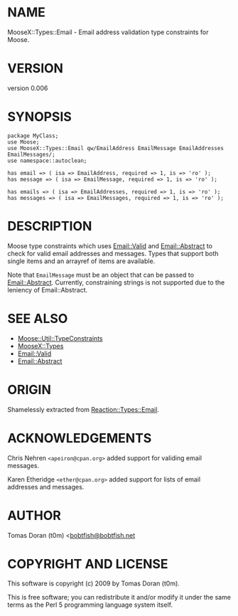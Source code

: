 # NAME

MooseX::Types::Email - Email address validation type constraints for Moose.

# VERSION

version 0.006

# SYNOPSIS

    package MyClass;
    use Moose;
    use MooseX::Types::Email qw/EmailAddress EmailMessage EmailAddresses EmailMessages/;
    use namespace::autoclean;

    has email => ( isa => EmailAddress, required => 1, is => 'ro' );
    has message => ( isa => EmailMessage, required => 1, is => 'ro' );

    has emails => ( isa => EmailAddresses, required => 1, is => 'ro' );
    has messages => ( isa => EmailMessages, required => 1, is => 'ro' );

# DESCRIPTION

Moose type constraints which uses [Email::Valid](http://search.cpan.org/perldoc?Email::Valid) and [Email::Abstract](http://search.cpan.org/perldoc?Email::Abstract) to check
for valid email addresses and messages.  Types that support both single items
and an arrayref of items are available.

Note that `EmailMessage` must be an object that can be passed to
[Email::Abstract](http://search.cpan.org/perldoc?Email::Abstract). Currently, constraining strings is not supported due to the
leniency of Email::Abstract.

# SEE ALSO

- [Moose::Util::TypeConstraints](http://search.cpan.org/perldoc?Moose::Util::TypeConstraints)
- [MooseX::Types](http://search.cpan.org/perldoc?MooseX::Types)
- [Email::Valid](http://search.cpan.org/perldoc?Email::Valid)
- [Email::Abstract](http://search.cpan.org/perldoc?Email::Abstract)

# ORIGIN

Shamelessly extracted from [Reaction::Types::Email](http://search.cpan.org/perldoc?Reaction::Types::Email).

# ACKNOWLEDGEMENTS

Chris Nehren `<apeiron@cpan.org>` added support for validing email
messages.

Karen Etheridge `<ether@cpan.org>` added support for lists of email
addresses and messages.

# AUTHOR

Tomas Doran (t0m) <bobtfish@bobtfish.net

# COPYRIGHT AND LICENSE

This software is copyright (c) 2009 by Tomas Doran (t0m).

This is free software; you can redistribute it and/or modify it under
the same terms as the Perl 5 programming language system itself.
